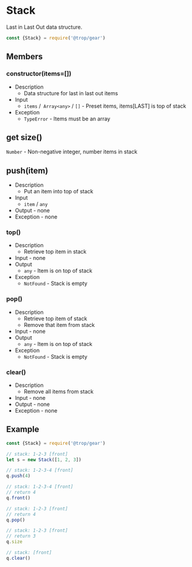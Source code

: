 # Stack

Last in Last Out data structure.

```js
const {Stack} = require('@trop/gear')
```

## Members

### constructor(items=[])

* Description
    * Data structure for last in last out items
* Input
    * `items` /` Array<any>` / `[]` - Preset items, items[LAST] is top of stack
* Exception
    * `TypeError` - Items must be an array

## get size()

`Number` - Non-negative integer, number items in stack

## push(item)

* Description
    * Put an item into top of stack
* Input
    * `item` / `any`
* Output - none
* Exception - none

### top()

* Description
    * Retrieve top item in stack
* Input - none
* Output
    * `any` - Item is on top of stack
* Exception
    * `NotFound` - Stack is empty

### pop()

* Description
    * Retrieve top item of stack
    * Remove that item from stack
* Input - none
* Output
    * `any` - Item is on top of stack
* Exception
    * `NotFound` - Stack is empty

### clear()

* Description
    * Remove all items from stack
* Input - none
* Output - none
* Exception - none

## Example

```js
const {Stack} = require('@trop/gear')

// stack: 1-2-3 [front]
let s = new Stack([1, 2, 3])

// stack: 1-2-3-4 [front]
q.push(4)

// stack: 1-2-3-4 [front]
// return 4
q.front()

// stack: 1-2-3 [front]
// return 4
q.pop()

// stack: 1-2-3 [front]
// return 3
q.size

// stack: [front]
q.clear()
```
